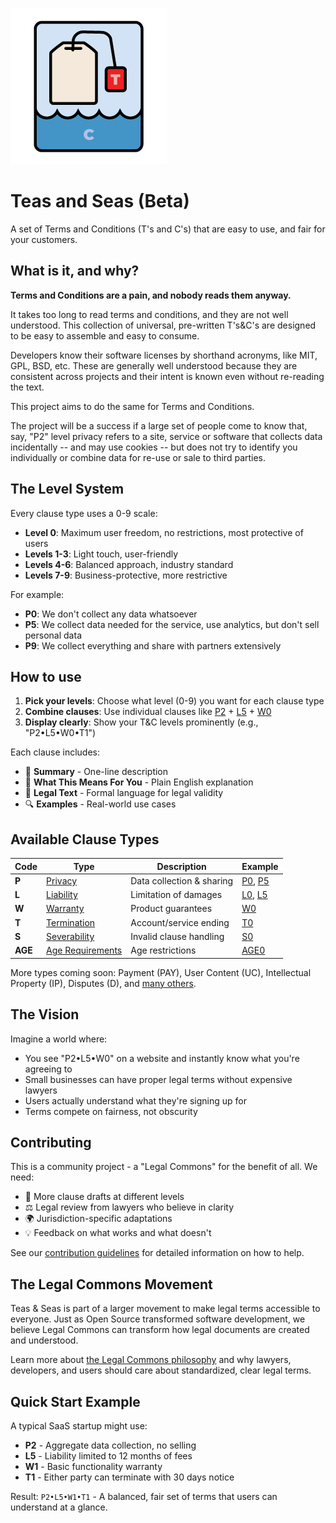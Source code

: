 ![](assets/logo.png)

# Teas and Seas (Beta)

A set of Terms and Conditions (T's and C's) that are easy to use, and fair for your customers.

## What is it, and why?

**Terms and Conditions are a pain, and nobody reads them anyway.**

It takes too long to read terms and conditions, and they are not well understood. This collection of universal, pre-written T's&C's are designed to be easy to assemble and easy to consume.

Developers know their software licenses by shorthand acronyms, like MIT, GPL, BSD, etc. These are generally well understood because they are consistent across projects and their intent is known even without re-reading the text.

This project aims to do the same for Terms and Conditions.

The project will be a success if a large set of people come to know that, say, "P2" level privacy refers to a site, service or software that collects data incidentally -- and may use cookies -- but does not try to identify you individually or combine data for re-use or sale to third parties.

## The Level System

Every clause type uses a 0-9 scale:
- **Level 0**: Maximum user freedom, no restrictions, most protective of users
- **Levels 1-3**: Light touch, user-friendly
- **Levels 4-6**: Balanced approach, industry standard
- **Levels 7-9**: Business-protective, more restrictive

For example:
- **P0**: We don't collect any data whatsoever
- **P5**: We collect data needed for the service, use analytics, but don't sell personal data
- **P9**: We collect everything and share with partners extensively

## How to use

1. **Pick your levels**: Choose what level (0-9) you want for each clause type
2. **Combine clauses**: Use individual clauses like [P2](core/privacy/P2.md) + [L5](core/liability/L5.md) + [W0](core/warranty/W0.md)
3. **Display clearly**: Show your T&C levels prominently (e.g., "P2•L5•W0•T1")

Each clause includes:
- 📌 **Summary** - One-line description
- 👤 **What This Means For You** - Plain English explanation
- 📜 **Legal Text** - Formal language for legal validity
- 🔍 **Examples** - Real-world use cases

## Available Clause Types

| Code | Type | Description | Example |
|------|------|-------------|---------|
| **P** | [Privacy](core/privacy/) | Data collection & sharing | [P0](core/privacy/P0.md), [P5](core/privacy/P5.md) |
| **L** | [Liability](core/liability/) | Limitation of damages | [L0](core/liability/L0.md), [L5](core/liability/L5.md) |
| **W** | [Warranty](core/warranty/) | Product guarantees | [W0](core/warranty/W0-Warrantee.md) |
| **T** | [Termination](core/termination/) | Account/service ending | [T0](core/termination/T0-Termintation.md) |
| **S** | [Severability](core/severability/) | Invalid clause handling | [S0](core/severability/S0-Severability.md) |
| **AGE** | [Age Requirements](core/age-requirements/) | Age restrictions | [AGE0](core/age-requirements/AGE0.md) |

More types coming soon: Payment (PAY), User Content (UC), Intellectual Property (IP), Disputes (D), and [many others](STRUCTURE.md).

## The Vision

Imagine a world where:
- You see "P2•L5•W0" on a website and instantly know what you're agreeing to
- Small businesses can have proper legal terms without expensive lawyers
- Users actually understand what they're signing up for
- Terms compete on fairness, not obscurity

## Contributing

This is a community project - a "Legal Commons" for the benefit of all. We need:
- 📝 More clause drafts at different levels
- ⚖️ Legal review from lawyers who believe in clarity
- 🌍 Jurisdiction-specific adaptations
- 💡 Feedback on what works and what doesn't

See our [contribution guidelines](docs/CONTRIBUTING.md) for detailed information on how to help.

## The Legal Commons Movement

Teas & Seas is part of a larger movement to make legal terms accessible to everyone. Just as Open Source transformed software development, we believe Legal Commons can transform how legal documents are created and understood.

Learn more about [the Legal Commons philosophy](docs/LEGAL_COMMONS.md) and why lawyers, developers, and users should care about standardized, clear legal terms.

## Quick Start Example

A typical SaaS startup might use:
- **P2** - Aggregate data collection, no selling
- **L5** - Liability limited to 12 months of fees
- **W1** - Basic functionality warranty
- **T1** - Either party can terminate with 30 days notice

Result: `P2•L5•W1•T1` - A balanced, fair set of terms that users can understand at a glance.